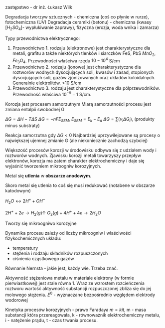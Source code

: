 zastępstwo - dr inż. Łukasz Wilk

Degradacja tworzyw sztucznych - chemiczna (coś co płynie w rurze), fotochemiczna (UV)
Degradacja ceramiki (betonu) - chemiczna (kwasy \[$H_2SO_4$\]- wypłukiwanie zaprawy), fizyczna (erozja, woda wnika i zamarza)

Typy przewodnictwa elektrycznego:

1. Przewodnictwo 1. rodzaju (elektronowe) jest charakterystyczne dla metali, grafitu  a także niektórych tlenków i siarczków FeS, PbS $MnO_2$, $Fe_3O_4$. Przewodności właściwa rzędu $10 - 10^4$ S/cm
2. Przewodnictwo 2. rodzaju (jonowe) jest charakterystyczne dla roztworów wodnych dysocjujących soli, kwasów i zasad, stopionych dysocjujących soli, gazów zjonizowanych oraz układów koloidalnych. Generalnie elektrolitów. <10 S/cm
3. Przewodnictwo 3. rodzaju jest charakterystyczne dla półprzewodników. Przewodność właściwa $10^{-9} - 1$ S/cm.

Korozja jest procesem samorzutnym
Miarą samorzutności procesu jest zmiana entalpii swobodnej G

$\Delta G = \Delta H - T \Delta S$
$\Delta G = -n F E_{SEM}$, $E_{SEM}=E_k-E_a$
$\Delta G = \sum (\nu_i \Delta G_i)$, (produkty minus substraty)

Reakcja samorzutna gdy $\Delta G <0$
Najbardziej uprzywilejowane są procesy o największej ujemnej zmianie G (ale niekoniecznie zachodzą szybciej)

Większość procesów korozji w środowisku odbywa się z udziałem wody i roztworów wodnych.
Zjawisku korozji metali towarzyszy przepływ elektronów, korozja ma zatem charakter elektrochemiczny i daje się wyjaśnić tworzeniem mikroogniw korozyjnych.

Metal się **utlenia** w **obszarze anodowym**.

Skoro metal się utlenia to coś się musi redukować (notabene w obszarze katodowym)

$H_2O \leftrightarrow 2H^+ + OH^-$

$2H^+ + 2e \rightarrow H_2 (g) \uparrow$
$O_2(g) + 4H^+ + 4e \rightarrow 2H_2O$

Tworzy się mikroogniwo korozyjne

Dynamika procesu zależy od liczby mikroogniw i właściwości fizykochemicznych układu:

- temperatury
- stężenia i rodzaju składników rozpuszczonych
- ciśnienia cząstkowego gazów

Równanie Nernsta - jakie jest, każdy wie. Trzeba znać.

Aktywność stężeniowa metalu w materiale elektrony (w formie pierwiastkowej) jest stale równa 1.
Wraz ze wzrostem rozcieńczenia roztworu wartość aktywność substancji rozpuszczonej zbliża się do jej molowego stężenia.
$E^0$ - wyznaczane bezpośrednio względem elektrody wodorowej

Kinetyka procesów korozyjnych - prawo Faradaya $m=kit$, m - masa substancji która przereagowała, k - równoważnik elektrochemiczny metalu, i - natężenie prądu, t - czas trwania procesu.

